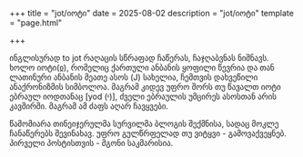 +++
title = "jot/იოტი"
date = 2025-08-02
description = "jot/იოტი"
template = "page.html"

+++

ინგლისურად to jot რაღაცის სწრაფად ჩაწერას, ჩაჯღაბვნას ნიშნავს. ხოლო იოტი(ჲ), რომელიც ქართული ანბანის ყოფილი წევრია და თან ლათინური ანბანის მეათე ასოს (J) სახელია, ჩემთვის დახვეწილი ანაქრონიზმის სიმბოლოა. მაგრამ კიდევ უფრო შორს თუ წავალთ იოტი ებრაულ იოდთანაც [yod (י)], ძველი ებრაულის უმცირეს ასოსთან არის კავშირში. მაგრამ ამ ძაფს აღარ ჩავყვები. 

წამომიარა თინეიჯერულმა სურვილმა ბლოგის შექმნისა, სადაც მოკლე ჩანაწერებს შევინახავ. უფრო გულწრფელად თუ ვიტყვი - გამოვაქვეყნებ. პირველი პოსტისთვის - მგონი საკმარისია. 
